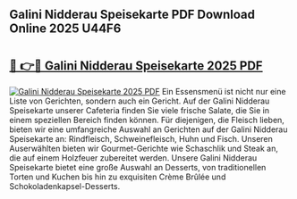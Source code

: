 ## Galini Nidderau Speisekarte PDF Download Online 2025 U44F6

# <h2><a href="http://gc8ouo.nevu.top/?p=Galini+Nidderau+Speisekarte">🔗 👉🔴 Galini Nidderau Speisekarte 2025 PDF</a></h2>

[![Galini Nidderau Speisekarte 2025 PDF](https://i.imgur.com/dBaPXMq.png)](http://gc8ouo.nevu.top/?p=Galini+Nidderau+Speisekarte)
Ein Essensmenü ist nicht nur eine Liste von Gerichten, sondern auch ein Gericht. Auf der Galini Nidderau Speisekarte unserer Cafeteria finden Sie viele frische Salate, die Sie in einem speziellen Bereich finden können. Für diejenigen, die Fleisch lieben, bieten wir eine umfangreiche Auswahl an Gerichten auf der Galini Nidderau Speisekarte an: Rindfleisch, Schweinefleisch, Huhn und Fisch. Unseren Auserwählten bieten wir Gourmet-Gerichte wie Schaschlik und Steak an, die auf einem Holzfeuer zubereitet werden. Unsere Galini Nidderau Speisekarte bietet eine große Auswahl an Desserts, von traditionellen Torten und Kuchen bis hin zu exquisiten Crème Brûlée und Schokoladenkapsel-Desserts.
